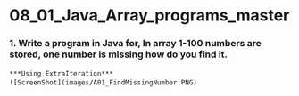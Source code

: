 # 08_01_Java_Array_programs_master


 ### 1.	Write a program in Java for, In array 1-100 numbers are stored, one number is missing how do you find it.
    ***Using ExtraIteration***
    ![ScreenShot](images/A01_FindMissingNumber.PNG)
